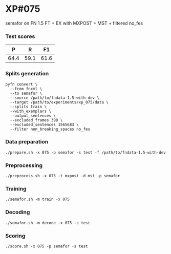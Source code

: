 # XP\#075

semafor on FN 1.5 FT + EX with MXPOST + MST + filtered no_fes

### Test scores
| P | R | F1 |
| --- | --- | --- |
| 64.4 | 59.1 | 61.6 |

### Splits generation
```
pyfn convert \
  --from fnxml \
  --to semafor \
  --source /path/to/fndata-1.5-with-dev \
  --target /path/to/experiments/xp_075/data \
  --splits train \
  --with_exemplars \
  --output_sentences \
  --excluded_frames 398 \
  --excluded_sentences 1565683 \
  --filter non_breaking_spaces no_fes
```

### Data preparation
```
./prepare.sh -x 075 -p semafor -s test -f /path/to/fndata-1.5-with-dev
```

### Preprocessing
```
./preprocess.sh -x 075 -t mxpost -d mst -p semafor
```

### Training
```
./semafor.sh -m train -x 075
```

### Decoding
```
./semafor.sh -m decode -x 075 -s test
```

### Scoring
```
./score.sh -x 075 -p semafor -s test
```
